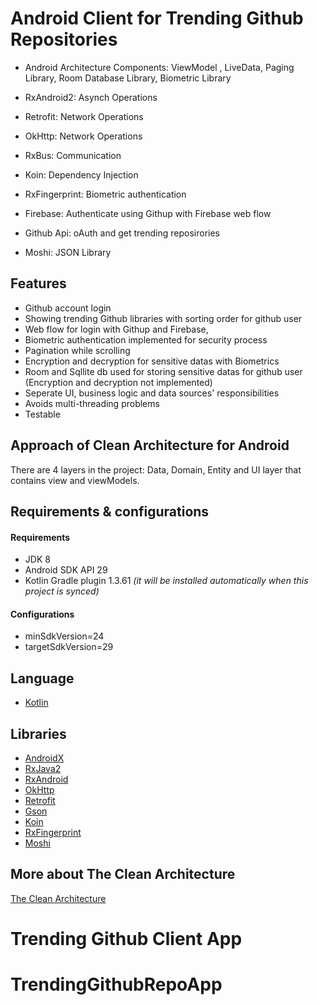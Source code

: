# Android Client for Trending Github Repositories

* Android Architecture Components: 
    ViewModel , 
    LiveData, 
    Paging Library, 
    Room Database Library,
    Biometric Library
    
* RxAndroid2: Asynch Operations
* Retrofit: Network Operations
* OkHttp: Network Operations
* RxBus: Communication
* Koin: Dependency Injection
* RxFingerprint: Biometric authentication 
* Firebase: Authenticate using Githup with Firebase web flow
* Github Api: oAuth and get trending reposirories
* Moshi:  JSON Library

## Features
* Github account login
* Showing trending Github libraries with sorting order for  github user
* Web flow for login with Githup and Firebase, 
* Biometric authentication implemented for security process
* Pagination while scrolling
* Encryption and decryption  for sensitive datas with Biometrics
* Room and Sqllite db used for storing sensitive datas for  github user (Encryption and decryption not implemented)
* Seperate UI, business logic and data sources' responsibilities
* Avoids multi-threading problems
* Testable 

## Approach of Clean Architecture for Android
There are 4 layers in the project: Data, Domain, Entity and  UI layer that contains view and viewModels.

## Requirements &amp; configurations
#### Requirements
- JDK 8
- Android SDK API 29
- Kotlin Gradle plugin 1.3.61 *(it will be installed automatically when this project is synced)*

#### Configurations
- minSdkVersion=24
- targetSdkVersion=29

## Language
*   [Kotlin](https://kotlinlang.org/)

## Libraries
*   [AndroidX](https://developer.android.com/jetpack/androidx)
*   [RxJava2](https://github.com/ReactiveX/RxJava/wiki/What's-different-in-2.0)
*   [RxAndroid](https://github.com/ReactiveX/RxAndroid)
*   [OkHttp](http://square.github.io/okhttp/)
*   [Retrofit](http://square.github.io/retrofit/)
*   [Gson](https://github.com/google/gson)
*   [Koin](https://github.com/InsertKoinIO/koin)
*   [RxFingerprint](https://github.com/Mauin/RxFingerprint)
*   [Moshi](https://github.com/square/moshi)



## More about The Clean Architecture

[The Clean Architecture](https://8thlight.com/blog/uncle-bob/2012/08/13/the-clean-architecture.html)


# Trending Github Client App
# TrendingGithubRepoApp
